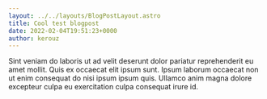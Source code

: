 ```yaml
---
layout: ../../layouts/BlogPostLayout.astro
title: Cool test blogpost
date: 2022-02-04T19:51:23+0000
author: kerouz
---
```


Sint veniam do laboris ut ad velit deserunt dolor pariatur reprehenderit eu amet mollit. Quis ex occaecat elit ipsum sunt. Ipsum laborum occaecat non ut enim consequat do nisi ipsum ipsum quis. Ullamco anim magna dolore excepteur culpa eu exercitation culpa consequat irure id.
